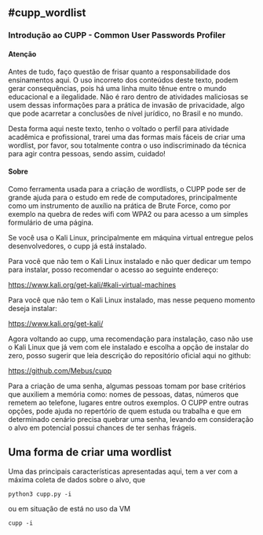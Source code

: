 <h2> #cupp_wordlist</h2>

<h3>Introdução ao CUPP - Common User Passwords Profiler</h3>

<h4>Atenção</h4>

Antes de tudo, faço questão de frisar quanto a responsabilidade dos ensinamentos aqui. O uso incorreto dos conteúdos deste texto, podem gerar consequências, pois há uma linha muito tênue entre o mundo educacional e a ilegalidade. Não é raro dentro de atividades maliciosas se usem dessas informações para a prática de invasão de privacidade, algo que pode acarretar a conclusões de nível jurídico, no Brasil e no mundo. 

Desta forma aqui neste texto, tenho o voltado o perfil para atividade acadêmica e profissional, trarei uma das formas mais fáceis de criar uma wordlist, por favor, sou totalmente contra o uso indiscriminado da técnica para agir contra pessoas, sendo assim, cuidado!

<h4>Sobre</h4>

Como ferramenta usada para a criação de wordlists, o CUPP pode ser de grande ajuda para o estudo em rede de computadores, principalmente como um instrumento de auxílio na prática de Brute Force, como por exemplo na quebra de redes wifi com WPA2 ou para acesso a um simples formulário de uma página.

Se você usa o Kali Linux, principalmente em máquina virtual entregue pelos desenvolvedores, o cupp já está instalado.

Para você que não tem o Kali Linux instalado e não quer dedicar um tempo para instalar, posso recomendar o acesso ao seguinte endereço:

https://www.kali.org/get-kali/#kali-virtual-machines

Para você que não tem o Kali Linux instalado, mas nesse pequeno momento deseja instalar:

https://www.kali.org/get-kali/

Agora voltando ao cupp, uma recomendação para instalação, caso não use o Kali Linux que já vem com ele instalado e escolha a opção de instalar do zero, posso sugerir que leia descrição do repositório oficial aqui no github:

https://github.com/Mebus/cupp


Para a criação de uma senha, algumas pessoas tomam por base critérios que auxiliem a memória como: nomes de pessoas, datas, números que remetem ao telefone, lugares entre outros exemplos. O CUPP entre outras opções, pode ajuda no repertório de quem estuda ou trabalha e que em determinado cenário precisa quebrar uma senha, levando em consideração o alvo em potencial possui chances de ter senhas frágeis.

<h2>Uma forma de criar uma wordlist</h2>

Uma das principais características apresentadas aqui, tem a ver com a máxima coleta de dados sobre o alvo, que 

```
python3 cupp.py -i
```

ou em situação de está no uso da VM 

```
cupp -i
```




